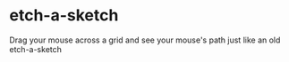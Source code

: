 # etch-a-sketch
Drag your mouse across a grid and see your mouse's path just like an old etch-a-sketch

